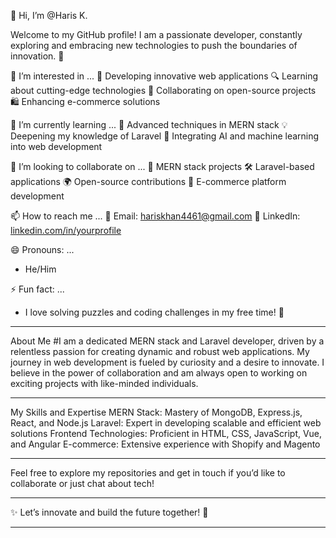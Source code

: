 👋 Hi, I’m @Haris K.

Welcome to my GitHub profile! I am a passionate developer, constantly exploring and embracing new technologies to push the boundaries of innovation. 🌟

👀 I’m interested in ...
  🚀 Developing innovative web applications
  🔍 Learning about cutting-edge technologies
  🤝 Collaborating on open-source projects
  🛍️ Enhancing e-commerce solutions

🌱 I’m currently learning ...
  🧠 Advanced techniques in MERN stack
  💡 Deepening my knowledge of Laravel
  🤖 Integrating AI and machine learning into web development

💞️ I’m looking to collaborate on ...
  🔧 MERN stack projects
  🛠️ Laravel-based applications
  🌍 Open-source contributions
  🛒 E-commerce platform development

📫 How to reach me ...
  📧 Email: hariskhan4461@gmail.com
  💼 LinkedIn: [linkedin.com/in/yourprofile](https://linkedin.com/in/yourprofile)

😄 Pronouns: ...
- He/Him

⚡ Fun fact: ...
- I love solving puzzles and coding challenges in my free time! 🧩

---

About Me
#I am a dedicated MERN stack and Laravel developer, driven by a relentless passion
   for creating dynamic and robust web applications. My journey in web development
   is fueled by curiosity and a desire to innovate. I believe in the power of collaboration
   and am always open to working on exciting projects with like-minded individuals.

---

My Skills and Expertise
MERN Stack: Mastery of MongoDB, Express.js, React, and Node.js
Laravel: Expert in developing scalable and efficient web solutions
Frontend Technologies: Proficient in HTML, CSS, JavaScript, Vue, and Angular
E-commerce: Extensive experience with Shopify and Magento

---

Feel free to explore my repositories and get in touch if you’d like to collaborate or just chat about tech!

---

✨ Let’s innovate and build the future together! 🚀

---


